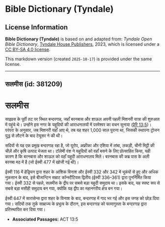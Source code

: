 # Bible Dictionary (Tyndale)

## License Information

**Bible Dictionary (Tyndale)** is based on and adapted from: _Tyndale Open Bible Dictionary_, [Tyndale House Publishers](https://tyndaleopenresources.com/), 2023, which is licensed under a [CC BY-SA 4.0 license](https://creativecommons.org/licenses/by-sa/4.0/legalcode.en).

This markdown version (created `2025-10-17`) is provided under the same license.



--------------------------------

## सलमीस (id: 381209)

सलमीस
=====

साइप्रस के पूर्वी तट पर स्थित बन्दरगाह, जहाँ बरनबास और शाऊल अपनी पहली मिशनरी यात्रा की शुरुआत में पहुंचे थे। उन्होंने इस नगर के यहूदियों की आराधनालयों में परमेश्वर का वचन सुनाया ([प्रेरि 13:5](https://ref.ly/Acts13:5))। परंपरा के अनुसार, जब मिशनरी यहाँ आए थे, तब यह शहर 1,000 साल पुराना था, जिसकी स्थापना ट्रोजन युद्ध से लौटने के बाद टेयूसर ने की थी।

सदियों से यह एक प्रमुख बन्दरगाह रहा है, जो यूरोप, अफ्रीका और एशिया में तांबा, लकड़ी, चीनी मिट्टी की चीज़ें और कृषि उत्पाद भेजता था। टॉलेमी वंश ने यहूदियों को वहाँ बसने के लिए प्रोत्साहित किया, यही कारण है कि बरनबास और शाऊल को वहाँ यहूदी आराधनालय मिले। बरनबास की कब्र पास के अली बरनबा मठ में है (जो ईस्वी 477 में खोजी गई थी)।

ईस्वी 116 में हेड्रियन द्वारा शहर के आंशिक विनाश और ईस्वी 332 और 342 में भूकंपों से हुए और अधिक नुकसान के बाद, इसे बीजान्टिन सम्राट कॉन्स्टैंटियस द्वितीय (ईस्वी 336–361\) द्वारा पुनर्निर्मित किया गया। ईस्वी 332 से पहले, सलमीस के द्वीप पर सबसे बड़ा यहूदी समुदाय था। इसके बाद, यह स्पष्ट रूप से सबसे बड़ा मसीही समुदाय बन गया, क्योंकि यह द्वीप का महानगरीय क्षेत्र बन गया।

ईस्वी 647 में सारासेन्स द्वारा शहर के विनाश के बाद, बन्दरगाह में गाद भर गई और इस जगह को छोड़ दिया गया। सदियों तक तुर्क साम्राज्य के प्रभुत्व के दौरान, इस बन्दरगाह को फामागुस्ता के बन्दरगाह द्वारा प्रतिस्थापित कर दिया गया।

* **Associated Passages:** ACT 13:5

